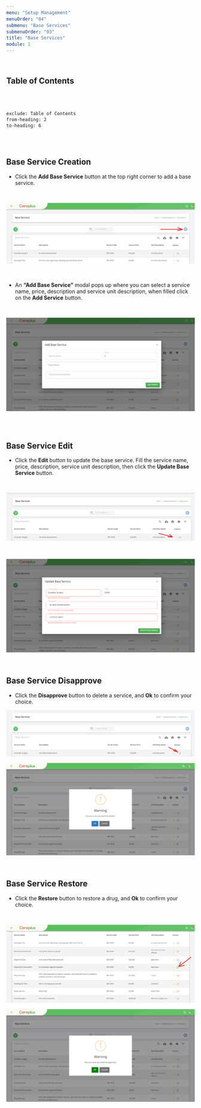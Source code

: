 ```yaml
---
menu: "Setup Management"
menuOrder: "04"
submenu: "Base Services"
submenuOrder: "03"
title: "Base Services"
module: 1
---
```


<br />

## Table of Contents

<br />
<br />

```toc
exclude: Table of Contents
from-heading: 2
to-heading: 6
```

<br />
<br />

## Base Service Creation

- Click the **Add Base Service** button at the top right corner to add a base service.

<br />

![Careplus Add Base Services](images/CareplusAddBaseServices.png "Add Base Services")

<br />

- An **“Add Base Service”** modal pops up where you can select a service name, price, description and service unit description, when filled click on the **Add Service** button.

<br />

![Careplus Base Services Modal](images/CareplusAddBaseServicesModal.png "Base Services Modal")

<br />
<br />

## Base Service Edit

- Click the **Edit** button to update the base service. Fill the service name, price, description, service unit description, then click the **Update Base Service** button.

<br />

![Careplus Base Services Edit](images/CareplusBaseServicesEdit.png "Base Services View")

<br />

![Careplus Base Services Edit Modal](images/CareplusBaseServicesEditModal.png "Base Services Edit Modal")

<br />

## Base Service Disapprove

- Click the **Disapprove** button to delete a service, and **Ok** to confirm your choice.
  <br />

![Careplus Base Services Disapprove](images/CareplusBaseServicesDisapprove.png "Base Services Disapprove")

![Careplus Base Services Disapprove Modal](images/CareplusBaseServicesDisapproveModal.png "Base Services Disapprove Modal")

 <br />

## Base Service Restore

- Click the **Restore** button to restore a drug, and **Ok** to confirm your choice.

<br />

![Careplus Base Services Restore](images/CareplusBaseServicesRestore.png "Base Services Restore")

![Careplus Base Services Restore Modal](images/CareplusBaseServicesRestoreModal.png "Base Services Restore Modal")

<br />
